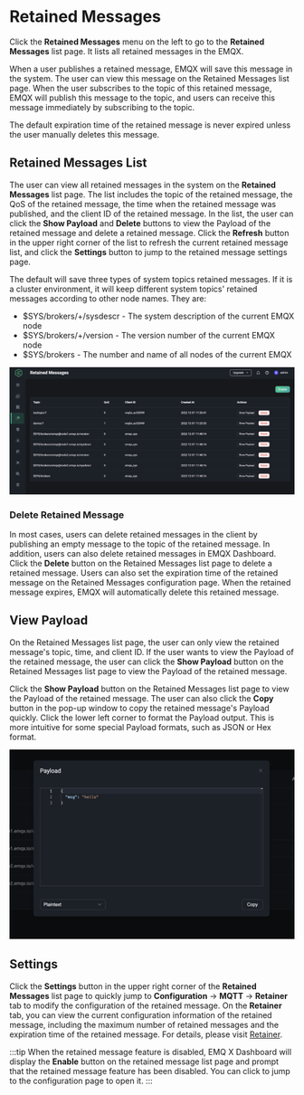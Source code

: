 # Retained Messages

Click the **Retained Messages** menu on the left to go to the **Retained Messages** list page. It lists all retained messages in the EMQX.

When a user publishes a retained message, EMQX will save this message in the system. The user can view this message on the Retained Messages list page. When the user subscribes to the topic of this retained message, EMQX will publish this message to the topic, and users can receive this message immediately by subscribing to the topic.

The default expiration time of the retained message is never expired unless the user manually deletes this message.

## Retained Messages List

The user can view all retained messages in the system on the **Retained Messages** list page. The list includes the topic of the retained message, the QoS of the retained message, the time when the retained message was published, and the client ID of the retained message. In the list, the user can click the **Show Payload** and **Delete** buttons to view the Payload of the retained message and delete a retained message. Click the **Refresh** button in the upper right corner of the list to refresh the current retained message list, and click the **Settings** button to jump to the retained message settings page.

The default will save three types of system topics retained messages. If it is a cluster environment, it will keep different system topics' retained messages according to other node names. They are:

- $SYS/brokers/+/sysdescr - The system description of the current EMQX node
- $SYS/brokers/+/version - The version number of the current EMQX node
- $SYS/brokers - The number and name of all nodes of the current EMQX

![image](./assets/retained-messages.png)

### Delete Retained Message

In most cases, users can delete retained messages in the client by publishing an empty message to the topic of the retained message. In addition, users can also delete retained messages in EMQX Dashboard. Click the **Delete** button on the Retained Messages list page to delete a retained message. Users can also set the expiration time of the retained message on the Retained Messages configuration page. When the retained message expires, EMQX will automatically delete this retained message.

## View Payload

On the Retained Messages list page, the user can only view the retained message's topic, time, and client ID. If the user wants to view the Payload of the retained message, the user can click the **Show Payload** button on the Retained Messages list page to view the Payload of the retained message.

Click the **Show Payload** button on the Retained Messages list page to view the Payload of the retained message. The user can also click the **Copy** button in the pop-up window to copy the retained message's Payload quickly. Click the lower left corner to format the Payload output. This is more intuitive for some special Payload formats, such as JSON or Hex format.

![image](./assets/retained-message-payload.png)

## Settings

Click the **Settings** button in the upper right corner of the **Retained Messages** list page to quickly jump to **Configuration** -> **MQTT** -> **Retainer** tab to modify the configuration of the retained message. On the **Retainer** tab, you can view the current configuration information of the retained message, including the maximum number of retained messages and the expiration time of the retained message. For details, please visit [Retainer](./configuration.md#Retainer).

:::tip
When the retained message feature is disabled, EMQ X Dashboard will display the **Enable** button on the retained message list page and prompt that the retained message feature has been disabled. You can click to jump to the configuration page to open it.
:::
